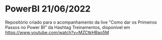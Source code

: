 # PowerBI 21/06/2022
Repositório criado para o acompanhamento da live "Como dar os Primeiros Passos no Power BI" da Hashtag Treinamentos, disponível em https://www.youtube.com/watch?v=MZCtkHBao5M
